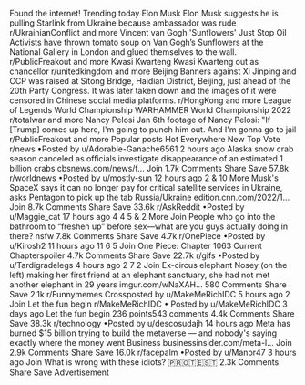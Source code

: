 Found the internet!
Trending today
Elon Musk
Elon Musk suggests he is pulling Starlink from Ukraine because ambassador was rude
r/UkrainianConflict and more
Vincent van Gogh 'Sunflowers'
Just Stop Oil Activists have thrown tomato soup on Van Gogh’s Sunflowers at the National Gallery in London and glued themselves to the wall.
r/PublicFreakout and more
Kwasi Kwarteng
Kwasi Kwarteng out as chancellor
r/unitedkingdom and more
Beijing
Banners against Xi Jinping and CCP was raised at Sitong Bridge, Haidian District, Beijing, just ahead of the 20th Party Congress. It was later taken down and the images of it were censored in Chinese social media platforms.
r/HongKong and more
League of Legends World Championship
WARHAMMER World Championship 2022
r/totalwar and more
Nancy Pelosi
Jan 6th footage of Nancy Pelosi: "If [Trump] comes up here, I'm going to punch him out. And I'm gonna go to jail
r/PublicFreakout and more
Popular posts
Hot
Everywhere
New
Top
Vote
r/news
•Posted by
u/Adorable-Ganache6561
2 hours ago
Alaska snow crab season canceled as officials investigate disappearance of an estimated 1 billion crabs
cbsnews.com/news/f...
Join
1.7k Comments
Share
Save
57.8k
r/worldnews
•Posted by
u/mostly-sun
12 hours ago
2
& 10 More
Musk's SpaceX says it can no longer pay for critical satellite services in Ukraine, asks Pentagon to pick up the tab
Russia/Ukraine
edition.cnn.com/2022/1...
Join
8.7k Comments
Share
Save
33.6k
r/AskReddit
•Posted by
u/Maggie_cat
17 hours ago
4
4
5
& 2 More
Join
People who go into the bathroom to “freshen up” before sex—what are you guys actually doing in there?
nsfw
7.8k Comments
Share
Save
4.7k
r/OnePiece
•Posted by
u/Kirosh2
11 hours ago
11
6
5
Join
One Piece: Chapter 1063
Current Chapterspoiler
4.7k Comments
Share
Save
22.7k
r/gifs
•Posted by
u/Tardigradelegs
4 hours ago
2
7
2
Join
Ex-circus elephant Nosey (on the left) making her first friend at an elephant sanctuary, she had not met another elephant in 29 years
imgur.com/wNaXAH...
580 Comments
Share
Save
2.1k
r/Funnymemes
Crossposted by
u/MakeMeRichIDC
5 hours ago
2
Join
Let the fun begin
r/MakeMeRichIDC
•
Posted by
u/MakeMeRichIDC
3 days ago
Let the fun begin
236 points543 comments
4.4k Comments
Share
Save
38.3k
r/technology
•Posted by
u/descosudajh
14 hours ago
Meta has burned $15 billion trying to build the metaverse — and nobody's saying exactly where the money went
Business
businessinsider.com/meta-l...
Join
2.9k Comments
Share
Save
16.0k
r/facepalm
•Posted by
u/Manor47
3 hours ago
Join
What is wrong with these idiots?
🇵​🇷​🇴​🇹​🇪​🇸​🇹​
2.3k Comments
Share
Save
Advertisement
